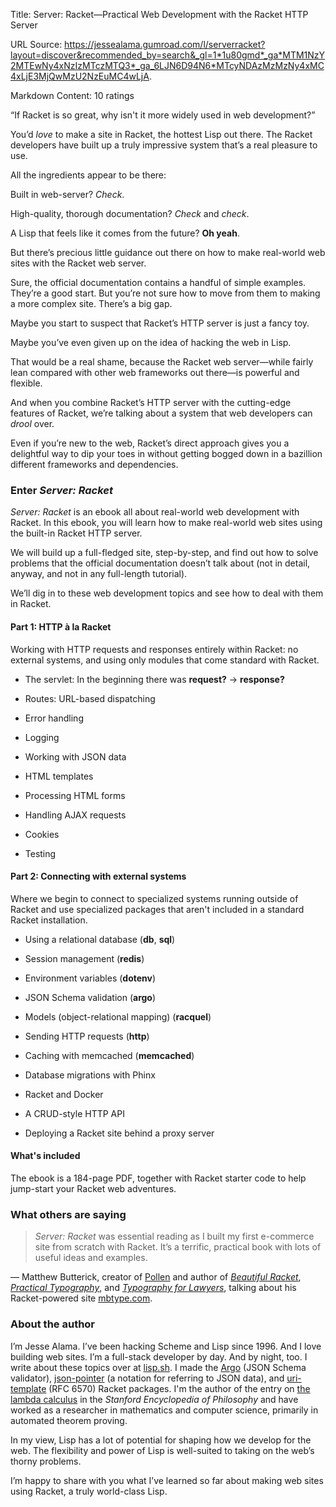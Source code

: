 Title: Server: Racket—Practical Web Development with the Racket HTTP Server

URL Source: https://jessealama.gumroad.com/l/serverracket?layout=discover&recommended_by=search&_gl=1*1u80gmd*_ga*MTM1NzY2MTEwNy4xNzIzMTczMTQ3*_ga_6LJN6D94N6*MTcyNDAzMzMzNy4xMC4xLjE3MjQwMzU2NzEuMC4wLjA.

Markdown Content:
10 ratings

“If Racket is so great, why isn't it more widely used in web development?”

You’d _love_ to make a site in Racket, the hottest Lisp out there. The Racket developers have built up a truly impressive system that’s a real pleasure to use.

All the ingredients appear to be there:

Built in web-server? _Check_.

High-quality, thorough documentation? _Check_ and _check_.

A Lisp that feels like it comes from the future? **Oh yeah**.

But there’s precious little guidance out there on how to make real-world web sites with the Racket web server.

Sure, the official documentation contains a handful of simple examples. They’re a good start. But you’re not sure how to move from them to making a more complex site. There’s a big gap.

Maybe you start to suspect that Racket’s HTTP server is just a fancy toy.

Maybe you’ve even given up on the idea of hacking the web in Lisp.

That would be a real shame, because the Racket web server—while fairly lean compared with other web frameworks out there—is powerful and flexible.

And when you combine Racket’s HTTP server with the cutting-edge features of Racket, we’re talking about a system that web developers can _drool_ over.

Even if you’re new to the web, Racket’s direct approach gives you a delightful way to dip your toes in without getting bogged down in a bazillion different frameworks and dependencies.

### Enter _Server: Racket_

_Server: Racket_ is an ebook all about real-world web development with Racket. In this ebook, you will learn how to make real-world web sites using the built-in Racket HTTP server.

We will build up a full-fledged site, step-by-step, and find out how to solve problems that the official documentation doesn’t talk about (not in detail, anyway, and not in any full-length tutorial).

We’ll dig in to these web development topics and see how to deal with them in Racket.

#### Part 1: HTTP à la Racket

Working with HTTP requests and responses entirely within Racket: no external systems, and using only modules that come standard with Racket.

*   The servlet: In the beginning there was **request?** → **response?**
*   Routes: URL-based dispatching
*   Error handling
*   Logging  
    
*   Working with JSON data  
    
*   HTML templates  
    
*   Processing HTML forms  
    
*   Handling AJAX requests  
    
*   Cookies  
    
*   Testing

#### Part 2: Connecting with external systems

Where we begin to connect to specialized systems running outside of Racket and use specialized packages that aren't included in a standard Racket installation.

*   Using a relational database (**db**, **sql**)  
    
*   Session management (**redis**)  
    
*   Environment variables (**dotenv**)  
    
*   JSON Schema validation (**argo**)  
    
*   Models (object-relational mapping) (**racquel**)  
    
*   Sending HTTP requests (**http**)  
    
*   Caching with memcached (**memcached**)  
    
*   Database migrations with Phinx  
    
*   Racket and Docker  
    
*   A CRUD-style HTTP API  
    
*   Deploying a Racket site behind a proxy server

#### What's included

The ebook is a 184-page PDF, together with Racket starter code to help jump-start your Racket web adventures.

### What others are saying

> _Server: Racket_ was essential reading as I built my first e-commerce site from scratch with Racket. It’s a terrific, practical book with lots of useful ideas and examples.

— Matthew Butterick, creator of [Pollen](https://pollenpub.com/) and author of [_Beautiful Racket_](https://beautifulracket.com/), [_Practical Typography_](https://practicaltypography.com/), and [_Typography for Lawyers_](https://typographyforlawyers.com/), talking about his Racket-powered site [mbtype.com](https://mbtype.com/).

### About the author

I’m Jesse Alama. I’ve been hacking Scheme and Lisp since 1996. And I love building web sites. I’m a full-stack developer by day. And by night, too. I write about these topics over at [lisp.sh](http://lisp.sh/). I made the [Argo](https://docs.racket-lang.org/argo/)  (JSON Schema validator), [json-pointer](https://pkgs.racket-lang.org/package/json-pointer) (a notation for referring to JSON data), and [uri-template](https://pkgs.racket-lang.org/package/uri-template) (RFC 6570) Racket packages. I'm the author of the entry on [the lambda calculus](https://plato.stanford.edu/archives/fall2017/entries/lambda-calculus/) in the _Stanford Encyclopedia of Philosophy_ and have worked as a researcher in mathematics and computer science, primarily in automated theorem proving.

In my view, Lisp has a lot of potential for shaping how we develop for the web. The flexibility and power of Lisp is well-suited to taking on the web’s thorny problems.

I’m happy to share with you what I’ve learned so far about making web sites using Racket, a truly world-class Lisp.